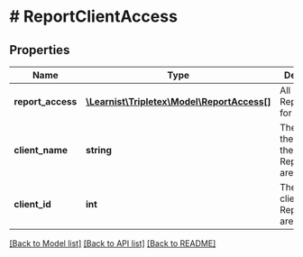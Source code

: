 # # ReportClientAccess

## Properties

Name | Type | Description | Notes
------------ | ------------- | ------------- | -------------
**report_access** | [**\Learnist\Tripletex\Model\ReportAccess[]**](ReportAccess.md) | All ReportAccess for this client | [optional] [readonly]
**client_name** | **string** | The name of the client these ReportAccess are for | [optional] [readonly]
**client_id** | **int** | The id of the client these ReportAccess are for | [optional] [readonly]

[[Back to Model list]](../../README.md#models) [[Back to API list]](../../README.md#endpoints) [[Back to README]](../../README.md)
